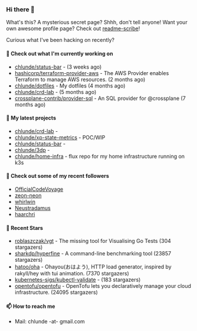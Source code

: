### Hi there 👋

What's this? A mysterious secret page? Shhh, don't tell anyone!
Want your own awesome profile page? Check out [readme-scribe](https://github.com/muesli/readme-scribe)!

Curious what I've been hacking on recently?

#### 👷 Check out what I'm currently working on

- [chlunde/status-bar](https://github.com/chlunde/status-bar) -  (3 weeks ago)
- [hashicorp/terraform-provider-aws](https://github.com/hashicorp/terraform-provider-aws) - The AWS Provider enables Terraform to manage AWS resources. (2 months ago)
- [chlunde/dotfiles](https://github.com/chlunde/dotfiles) - My dotfiles (4 months ago)
- [chlunde/crd-lab](https://github.com/chlunde/crd-lab) -  (5 months ago)
- [crossplane-contrib/provider-sql](https://github.com/crossplane-contrib/provider-sql) - An SQL provider for @crossplane (7 months ago)

#### 🌱 My latest projects

- [chlunde/crd-lab](https://github.com/chlunde/crd-lab) - 
- [chlunde/xp-state-metrics](https://github.com/chlunde/xp-state-metrics) - POC/WIP
- [chlunde/status-bar](https://github.com/chlunde/status-bar) - 
- [chlunde/3dp](https://github.com/chlunde/3dp) - 
- [chlunde/home-infra](https://github.com/chlunde/home-infra) - flux repo for my home infrastructure running on k3s 



#### 👯 Check out some of my recent followers

- [OfficialCodeVoyage](https://github.com/OfficialCodeVoyage)
- [zeon-neon](https://github.com/zeon-neon)
- [whirlwin](https://github.com/whirlwin)
- [Neustradamus](https://github.com/Neustradamus)
- [haarchri](https://github.com/haarchri)

#### 🌟 Recent Stars

- [roblaszczak/vgt](https://github.com/roblaszczak/vgt) - The missing tool for Visualising Go Tests (304 stargazers)
- [sharkdp/hyperfine](https://github.com/sharkdp/hyperfine) - A command-line benchmarking tool (23857 stargazers)
- [hatoo/oha](https://github.com/hatoo/oha) - Ohayou(おはよう), HTTP load generator, inspired by rakyll/hey with tui animation. (7370 stargazers)
- [kubernetes-sigs/kubectl-validate](https://github.com/kubernetes-sigs/kubectl-validate) -  (183 stargazers)
- [opentofu/opentofu](https://github.com/opentofu/opentofu) - OpenTofu lets you declaratively manage your cloud infrastructure. (24095 stargazers)

#### 📫 How to reach me

- Mail: chlunde -at- gmail.com
